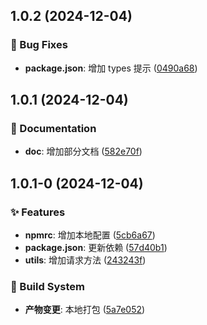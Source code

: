 

## 1.0.2 (2024-12-04)


### 🐛 Bug Fixes

* **package.json**: 增加 types 提示 ([0490a68](https://github.com/Gao-pw/react-utils/commit/0490a68))

## 1.0.1 (2024-12-04)


### 📝 Documentation

* **doc**: 增加部分文档 ([582e70f](https://github.com/Gao-pw/react-utils/commit/582e70f))

## 1.0.1-0 (2024-12-04)


### ✨ Features

* **npmrc**: 增加本地配置 ([5cb6a67](https://github.com/Gao-pw/react-utils/commit/5cb6a67))
* **package.json**: 更新依赖 ([57d40b1](https://github.com/Gao-pw/react-utils/commit/57d40b1))
* **utils**: 增加请求方法 ([243243f](https://github.com/Gao-pw/react-utils/commit/243243f))


### 👷 Build System

* **产物变更**: 本地打包 ([5a7e052](https://github.com/Gao-pw/react-utils/commit/5a7e052))